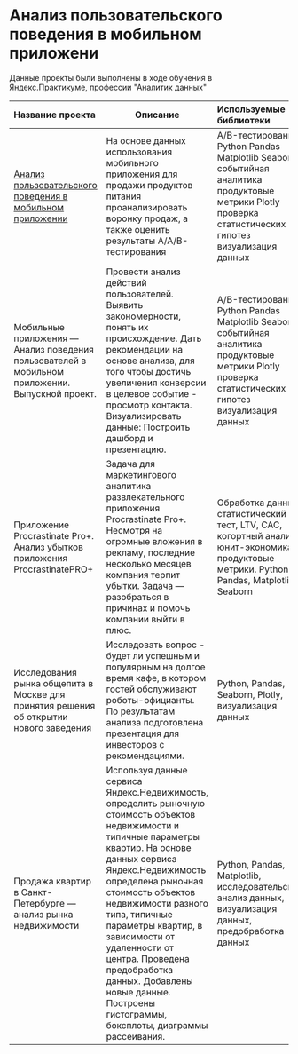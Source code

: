 # Анализ пользовательского поведения в мобильном приложени
Данные проекты были выполнены в ходе обучения в Яндекс.Практикуме, профессии "Аналитик данных"   
  
  
  | Название проекта  | Описание | Используемые библиотеки |
| :-------------------- | --------------------- |:---------------------------|
| [Анализ пользовательского поведения в мобильном приложении](https://github.com/Gladkikhao/myprojects2022/tree/main/Анализ%20пользовательского%20поведения%20в%20мобильном%20приложении) | На основе данных использования мобильного приложения для продажи продуктов питания проанализировать воронку продаж, а также оценить результаты A/A/B-тестирования  | A/B-тестирование Python Pandas Matplotlib Seaborn событийная аналитика продуктовые метрики Plotly проверка статистических гипотез визуализация данных|
| Мобильные приложения — Анализ поведения пользователей в мобильном приложении. Выпускной проект. | Провести анализ действий пользователей. Выявить закономерности, понять их происхождение. Дать рекомендации на основе анализа, для того чтобы достичь увеличения конверсии в целевое событие - просмотр контакта.  Визуализировать данные: Построить дашборд и презентацию.  | A/B-тестирование Python Pandas Matplotlib Seaborn событийная аналитика продуктовые метрики Plotly проверка статистических гипотез визуализация данных|	
| Приложение Procrastinate Pro+. Анализ убытков приложения ProcrastinatePRO+ | Задача для маркетингового аналитика развлекательного приложения Procrastinate Pro+. Несмотря на огромные вложения в рекламу, последние несколько месяцев компания терпит убытки. Задача — разобраться в причинах и помочь компании выйти в плюс. | Обработка данных, статистический тест, LTV, CAC, когортный анализ, юнит-экономика, продуктовые метрики. Python, Pandas, Matplotlib, Seaborn|  
| Исследования рынка общепита в Москве для принятия решения об открытии нового заведения | Исследовать вопрос - будет ли успешным и популярным на долгое время кафе, в котором гостей обслуживают роботы-официанты. По результатам анализа подготовлена презентация для инвесторов с рекомендациями.  | Python, Pandas, Seaborn, Plotly, визуализация данных|
| Продажа квартир в Санкт-Петербурге — анализ рынка недвижимости | Используя данные сервиса Яндекс.Недвижимость, определить рыночную стоимость объектов недвижимости и типичные параметры квартир. На основе данных сервиса Яндекс.Недвижимость определена рыночная стоимость объектов недвижимости разного типа, типичные параметры квартир, в зависимости от удаленности от центра. Проведена предобработка данных. Добавлены новые данные. Построены гистограммы, боксплоты, диаграммы рассеивания. | Python, Pandas, Matplotlib, исследовательский анализ данных, визуализация данных, предобработка данных|
